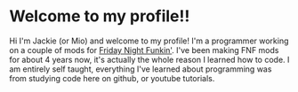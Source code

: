 # Welcome to my profile!!
Hi I'm Jackie (or Mio) and welcome to my profile!
I'm a programmer working on a couple of mods for [Friday Night Funkin'](https://github.com/FunkinCrew/Funkin). I've been making FNF mods for about 4 years now, it's actually the whole reason I learned how to code. I am entirely self taught, everything I've learned about programming was from studying code here on github, or youtube tutorials.
